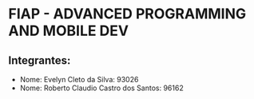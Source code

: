 # FIAP - ADVANCED PROGRAMMING AND MOBILE DEV

## Integrantes:
- Nome: Evelyn Cleto da Silva: 93026
- Nome: Roberto Claudio Castro dos Santos: 96162

